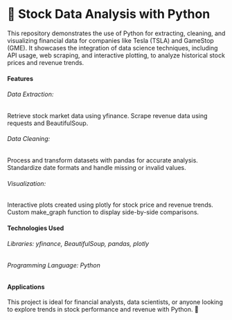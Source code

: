 # 🚀 Stock Data Analysis with Python

This repository demonstrates the use of Python for extracting, cleaning, and visualizing financial data for companies like Tesla (TSLA) and GameStop (GME). It showcases the integration of data science techniques, including API usage, web scraping, and interactive plotting, to analyze historical stock prices and revenue trends.
#### Features
###### Data Extraction:
Retrieve stock market data using yfinance.
Scrape revenue data using requests and BeautifulSoup.
###### Data Cleaning:
Process and transform datasets with pandas for accurate analysis.
Standardize date formats and handle missing or invalid values.
###### Visualization:
Interactive plots created using plotly for stock price and revenue trends.
Custom make_graph function to display side-by-side comparisons.
#### Technologies Used
###### Libraries: yfinance, BeautifulSoup, pandas, plotly
###### Programming Language: Python
#### Applications
This project is ideal for financial analysts, data scientists, or anyone looking to explore trends in stock performance and revenue with Python. 🚀
